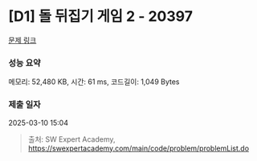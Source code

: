 # [D1] 돌 뒤집기 게임 2 - 20397 

[문제 링크](https://swexpertacademy.com/main/code/problem/problemDetail.do?contestProbId=AY3o7m4axawDFAUZ) 

### 성능 요약

메모리: 52,480 KB, 시간: 61 ms, 코드길이: 1,049 Bytes

### 제출 일자

2025-03-10 15:04



> 출처: SW Expert Academy, https://swexpertacademy.com/main/code/problem/problemList.do